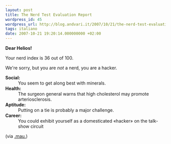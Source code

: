 ```yaml
---
layout: post
title: The Nerd Test Evaluation Report
wordpress_id: 45
wordpress_url: http://blog.andvari.it/2007/10/21/the-nerd-test-evaluation-report/
tags: italiano
date: 2007-10-21 19:20:14.000000000 +02:00
---
```

<strong>Dear Helios!</strong>

Your nerd index is 36 out of 100.

We're sorry, but you are <em>not</em> a nerd, you are a hacker.

<dl> <dt><strong>Social:</strong></dt> <dd>You seem to get along best with minerals. </dd> <dt><strong>Health:</strong></dt> <dd>The surgeon general warns that high cholesterol may promote arteriosclerosis. </dd> <dt><strong>Aptitude:</strong></dt> <dd>Putting on a tie is probably a major challenge. </dd> <dt><strong>Career:</strong></dt> <dd>You could exhibit yourself as a domesticated «hacker» on the talk-show circuit</dd> <dd>
</dd> </dl>(via <a href="http://xmau.com/notiziole/arch/200710/003530.html">.mau.</a>)
